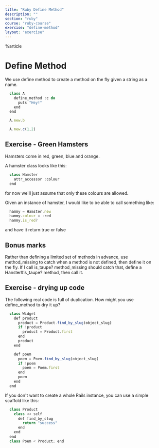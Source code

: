 ```yaml
---
title: "Ruby Define Method"
description: ""
section: "ruby"
course: "ruby-course"
exercise: "define-method"
layout: "exercise"
---
```


%article


# Define Method

We use define method to create a method on the fly given a string as a name.


```js
  class A
    define_method :c do
      puts "Hey!"
    end
  end

  A.new.b

  A.new.c(1,2)
```








## Exercise - Green Hamsters

Hamsters come in red, green, blue and orange.

A hamster class looks like this:

```js
  class Hamster
    attr_accessor :colour
  end
```





for now we'll just assume that only these colours are allowed.

Given an instance of hamster, I would like to be able to call something like:

```js
  hammy = Hamster.new
  hammy.colour = :red
  hammy.is_red?
```





and have it return true or false



## Bonus marks

Rather than defining a limited set of methods in advance, use method_missing to catch when a method is not defined, then define it on the fly. If I call is_taupe? method_missing should catch that, define a Hanster#is_taupe? method, then call it.




## Exercise - drying up code

The following real code is full of duplication. How might you use define_method to dry it up?

```js
  class Widget
    def product
      product = Product.find_by_slug(object_slug)
      if !product
        product = Product.first
      end
      product
    end

    def poem
      poem = Poem.find_by_slug(object_slug)
      if !poem
        poem = Poem.first
      end
      poem
    end
  end
```





If you don't want to create a whole Rails instance, you can use a simple scaffold like this:

```js
  class Product
    class << self
      def find_by_slug
        return "success"
      end
    end
  end
  class Poem < Product; end
```






